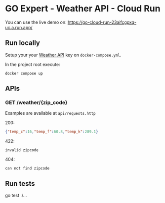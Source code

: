 # GO Expert - Weather API - Cloud Run

You can use the live demo on: https://go-cloud-run-23aifcgpxq-uc.a.run.app/

## Run locally

Setup your your [Weather API](https://www.weatherapi.com/) key on `docker-compose.yml`.

In the project root execute:
```shell
docker compose up
```

## APIs

### GET /weather/{zip_code}

Examples are available at `api/requests.http`

200:
```json
{"temp_c":16,"temp_f":60.8,"temp_k":289.1}
```

422:
```
invalid zipcode
```

404:
```
can not find zipcode
```

## Run tests

go test ./...
